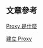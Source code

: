 ## 文章參考

[Proxy 是什麼](https://oldmo860617.medium.com/proxy-pattern-5f89595dcd30)

[建立 Proxy](https://oldmo860617.medium.com/%E7%94%A8-node-js-%E5%BB%BA%E7%AB%8B%E4%B8%80%E5%80%8B%E7%B0%A1%E5%96%AE%E7%9A%84-http-proxy-5262e349a1ad)
